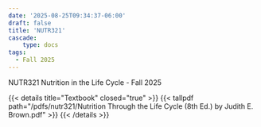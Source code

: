 ```yaml
---
date: '2025-08-25T09:34:37-06:00'
draft: false
title: 'NUTR321'
cascade:
    type: docs
tags:
  - Fall 2025
---
```



NUTR321 Nutrition in the Life Cycle - Fall 2025

<!--more-->

{{< details title="Textbook" closed="true" >}}
{{< tallpdf path="/pdfs/nutr321/Nutrition Through the Life Cycle (8th Ed.) by Judith E. Brown.pdf" >}}
{{< /details >}}